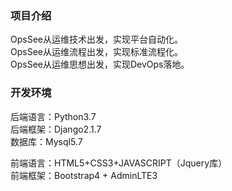 ### 项目介绍
OpsSee从运维技术出发，实现平台自动化。  
OpsSee从运维流程出发，实现标准流程化。  
OpsSee从运维思想出发，实现DevOps落地。  
  
  
### 开发环境  
后端语言：Python3.7  
后端框架：Django2.1.7  
数据库：Mysql5.7  

前端语言：HTML5+CSS3+JAVASCRIPT（Jquery库）  
前端框架：Bootstrap4 + AdminLTE3  
